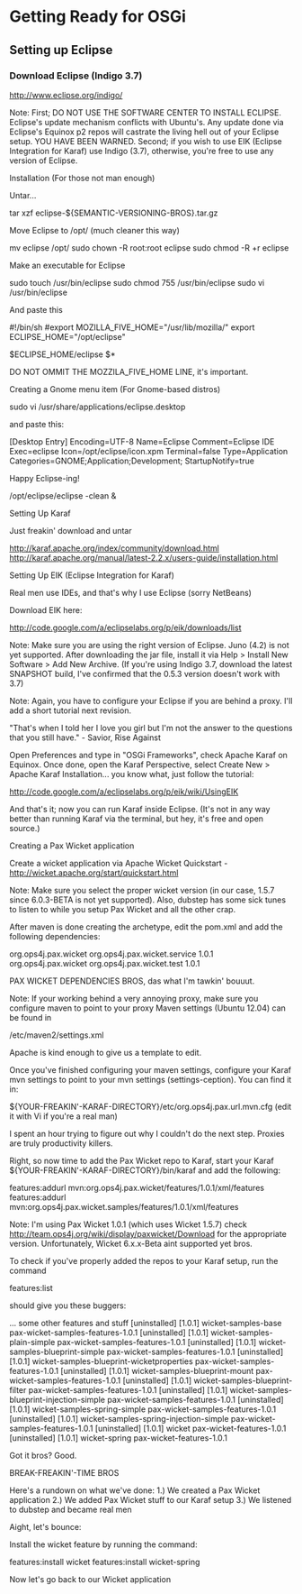 # Getting Ready for OSGi #

## Setting up Eclipse ##

### Download Eclipse (Indigo 3.7) ###

http://www.eclipse.org/indigo/

Note: First; DO NOT USE THE SOFTWARE CENTER TO INSTALL ECLIPSE. Eclipse's update mechanism conflicts with Ubuntu's. 
Any update done via Eclipse's Equinox p2 repos will castrate the living hell out of your Eclipse setup. YOU HAVE BEEN 
WARNED. Second; if you wish to use EIK (Eclipse Integration for Karaf) use Indigo (3.7), otherwise, you're free to 
use any version of Eclipse.

Installation (For those not man enough)

Untar...

tar xzf eclipse-${SEMANTIC-VERSIONING-BROS}.tar.gz

Move Eclipse to /opt/ (much cleaner this way)

mv eclipse /opt/
sudo chown -R root:root eclipse
sudo chmod -R +r eclipse

Make an executable for Eclipse

sudo touch /usr/bin/eclipse
sudo chmod 755 /usr/bin/eclipse
sudo vi /usr/bin/eclipse	

And paste this

#!/bin/sh
#export MOZILLA_FIVE_HOME="/usr/lib/mozilla/"
export ECLIPSE_HOME="/opt/eclipse"

$ECLIPSE_HOME/eclipse $*

DO NOT OMMIT THE MOZZILA_FIVE_HOME LINE, it's important.

Creating a Gnome menu item (For Gnome-based distros)

sudo vi /usr/share/applications/eclipse.desktop

and paste this:

[Desktop Entry]
Encoding=UTF-8
Name=Eclipse
Comment=Eclipse IDE
Exec=eclipse
Icon=/opt/eclipse/icon.xpm
Terminal=false
Type=Application
Categories=GNOME;Application;Development;
StartupNotify=true	

Happy Eclipse-ing!

/opt/eclipse/eclipse -clean &

Setting Up Karaf

Just freakin' download and untar

http://karaf.apache.org/index/community/download.html
http://karaf.apache.org/manual/latest-2.2.x/users-guide/installation.html

Setting Up EIK (Eclipse Integration for Karaf)

Real men use IDEs, and that's why I use Eclipse (sorry NetBeans)

Download EIK here:

http://code.google.com/a/eclipselabs.org/p/eik/downloads/list

Note: Make sure you are using the right version of Eclipse. Juno (4.2) is not yet supported. After downloading
the jar file, install it via Help > Install New Software > Add New Archive. (If you're using Indigo 3.7, download
the latest SNAPSHOT build, I've confirmed that the 0.5.3 version doesn't work with 3.7)

Note: Again, you have to configure your Eclipse if you are behind a proxy. I'll add a short tutorial next revision.

"That's when I told her I love you girl but I'm not the answer to the questions that you still have." - Savior, Rise Against

Open Preferences and type in "OSGi Frameworks", check Apache Karaf on Equinox. Once done, open the Karaf Perspective, 
select Create New > Apache Karaf Installation...  you know what, just follow the tutorial:

http://code.google.com/a/eclipselabs.org/p/eik/wiki/UsingEIK

And that's it; now you can run Karaf inside Eclipse. (It's not in any way better than running Karaf via the terminal, but hey, it's free
and open source.)

Creating a Pax Wicket application

Create a wicket application via Apache Wicket Quickstart - http://wicket.apache.org/start/quickstart.html

Note: Make sure you select the proper wicket version (in our case, 1.5.7 since 6.0.3-BETA is not yet supported). 
Also, dubstep has some sick tunes to listen to while you setup Pax Wicket and all the other crap.

After maven is done creating the archetype, edit the pom.xml and add the following dependencies:

<!-- Pax Wicket Core -->
<dependency>
<groupId>org.ops4j.pax.wicket</groupId>
<artifactId>org.ops4j.pax.wicket.service</artifactId>
<version>1.0.1</version>
</dependency>
<!-- Pax Wicket Test Utilities -->
<dependency>
<groupId>org.ops4j.pax.wicket</groupId>
<artifactId>org.ops4j.pax.wicket.test</artifactId>
<version>1.0.1</version>
</dependency>

PAX WICKET DEPENDENCIES BROS, das what I'm tawkin' bouuut.

Note: If your working behind a very annoying proxy, make sure you configure maven to point to your proxy Maven 
settings (Ubuntu 12.04) can be found in 

/etc/maven2/settings.xml 

Apache is kind enough to give us a template to edit.

Once you've finished configuring your maven settings, configure your Karaf mvn settings to point to your mvn 
settings (settings-ception).  You can find it in:

${YOUR-FREAKIN'-KARAF-DIRECTORY}/etc/org.ops4j.pax.url.mvn.cfg (edit it with Vi if you're a real man)

I spent an hour trying to figure out why I couldn't do the next step. Proxies are truly productivity killers.

Right, so now time to add the Pax Wicket repo to Karaf, start your Karaf ${YOUR-FREAKIN'-KARAF-DIRECTORY}/bin/karaf and add the following:

features:addurl mvn:org.ops4j.pax.wicket/features/1.0.1/xml/features
features:addurl mvn:org.ops4j.pax.wicket.samples/features/1.0.1/xml/features

Note: I'm using Pax Wicket 1.0.1 (which uses Wicket 1.5.7) check http://team.ops4j.org/wiki/display/paxwicket/Download 
for the appropriate version. Unfortunately, Wicket 6.x.x-Beta aint supported yet bros.

To check if you've properly added the repos to your Karaf setup, run the command 

features:list 

should give you these buggers:

... some other features and stuff
[uninstalled] [1.0.1] wicket-samples-base                       pax-wicket-samples-features-1.0.1 
[uninstalled] [1.0.1] wicket-samples-plain-simple               pax-wicket-samples-features-1.0.1 
[uninstalled] [1.0.1] wicket-samples-blueprint-simple           pax-wicket-samples-features-1.0.1 
[uninstalled] [1.0.1] wicket-samples-blueprint-wicketproperties pax-wicket-samples-features-1.0.1 
[uninstalled] [1.0.1] wicket-samples-blueprint-mount            pax-wicket-samples-features-1.0.1 
[uninstalled] [1.0.1] wicket-samples-blueprint-filter           pax-wicket-samples-features-1.0.1 
[uninstalled] [1.0.1] wicket-samples-blueprint-injection-simple pax-wicket-samples-features-1.0.1 
[uninstalled] [1.0.1] wicket-samples-spring-simple              pax-wicket-samples-features-1.0.1 
[uninstalled] [1.0.1] wicket-samples-spring-injection-simple    pax-wicket-samples-features-1.0.1 
[uninstalled] [1.0.1] wicket                                    pax-wicket-features-1.0.1         
[uninstalled] [1.0.1] wicket-spring                             pax-wicket-features-1.0.1         

Got it bros? Good.

BREAK-FREAKIN'-TIME BROS

Here's a rundown on what we've done:
1.) We created a Pax Wicket application
2.) We added Pax Wicket stuff to our Karaf setup
3.) We listened to dubstep and became real men

Aight, let's bounce:

Install the wicket feature by running the command:

features:install wicket
features:install wicket-spring

Now let's go back to our Wicket application


